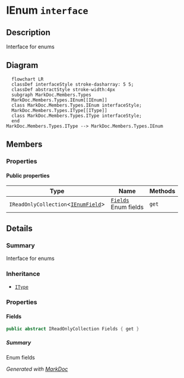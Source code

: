 # IEnum `interface`

## Description
Interface for enums

## Diagram
```mermaid
  flowchart LR
  classDef interfaceStyle stroke-dasharray: 5 5;
  classDef abstractStyle stroke-width:4px
  subgraph MarkDoc.Members.Types
  MarkDoc.Members.Types.IEnum[[IEnum]]
  class MarkDoc.Members.Types.IEnum interfaceStyle;
  MarkDoc.Members.Types.IType[[IType]]
  class MarkDoc.Members.Types.IType interfaceStyle;
  end
MarkDoc.Members.Types.IType --> MarkDoc.Members.Types.IEnum
```

## Members
### Properties
#### Public  properties
| Type | Name | Methods |
| --- | --- | --- |
| `IReadOnlyCollection`&lt;[`IEnumField`](./markdocmembersmembers-IEnumField)&gt; | [`Fields`](markdocmemberstypes-IEnum#fields)<br>Enum fields | `get` |

## Details
### Summary
Interface for enums

### Inheritance
 - [
`IType`
](./markdocmemberstypes-IType)

### Properties
#### Fields
```csharp
public abstract IReadOnlyCollection Fields { get }
```
##### Summary
Enum fields

*Generated with* [*MarkDoc*](https://github.com/hailstorm75/MarkDoc.Core)
